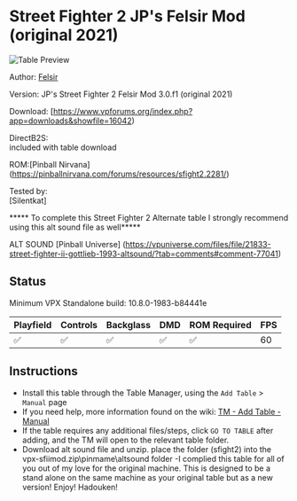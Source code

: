 ﻿#  Street Fighter 2 JP's Felsir Mod (original 2021)

![Table Preview](../../images/vpx-sfiimod.png)

Author: [Felsir](https://www.vpforums.org/index.php?showuser=147713)
  
Version: JP's Street Fighter 2 Felsir Mod 3.0.f1  (original 2021)
  
Download: [https://www.vpforums.org/index.php?app=downloads&showfile=16042)

DirectB2S:  
included with table download

ROM:[Pinball Nirvana] (https://pinballnirvana.com/forums/resources/sfight2.2281/)

Tested by:  
[Silentkat]

***** To complete this Street Fighter 2 Alternate table I strongly recommend using this alt sound file as well*****

ALT SOUND [Pinball Universe] (https://vpuniverse.com/files/file/21833-street-fighter-ii-gottlieb-1993-altsound/?tab=comments#comment-77041)

## Status 

Minimum VPX Standalone build: 10.8.0-1983-b84441e

| Playfield | Controls | Backglass | DMD | ROM Required | FPS | 
|-----------|----------|-----------|-----|--------------|-----|
| :white_check_mark: | :white_check_mark: | :white_check_mark: | :white_check_mark: | :white_check_mark: | 60 |

## Instructions

- Install this table through the Table Manager, using the `Add Table` > `Manual` page
- If you need help, more information found on the wiki: [TM - Add Table - Manual](https://github.com/LegendsUnchained/vpx-standalone-alp4k/wiki/%5B04%5D-%F0%9F%A7%A1-TM-%E2%80%90-Other-Features#add-table---manual)
- If the table requires any additional files/steps, click `GO TO TABLE` after adding, and the TM will open to the relevant table folder.
- Download alt sound file and unzip. place the folder (sfight2) into the vpx-sfiimod.zip\pinmame\altsound folder
-I complied this table for all of you out of my love for the original machine. This is designed to be a stand alone on the same machine as your original table but as a new version! Enjoy! Hadouken!

